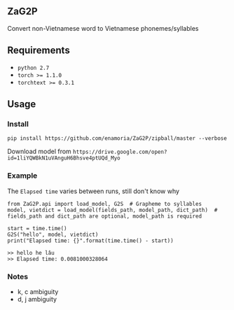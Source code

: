 ## ZaG2P
Convert non-Vietnamese word to Vietnamese phonemes/syllables

## Requirements
* `python 2.7`
* `torch >= 1.1.0`
* `torchtext >= 0.3.1`

## Usage

### Install
`pip install https://github.com/enamoria/ZaG2P/zipball/master --verbose`

Download model from `https://drive.google.com/open?id=1liYQWBkN1uVAnguH6Bhsve4ptUQd_Myo`

### Example

The `Elapsed time` varies between runs, still don't know why

    from ZaG2P.api import load_model, G2S  # Grapheme to syllables
    model, vietdict = load_model(fields_path, model_path, dict_path)  # fields_path and dict_path are optional, model_path is required

    start = time.time()
    G2S("hello", model, vietdict)
    print("Elapsed time: {}".format(time.time() - start))

    >> hello he lâu
    >> Elapsed time: 0.0081000328064

### Notes

* k, c ambiguity
* d, j ambiguity
